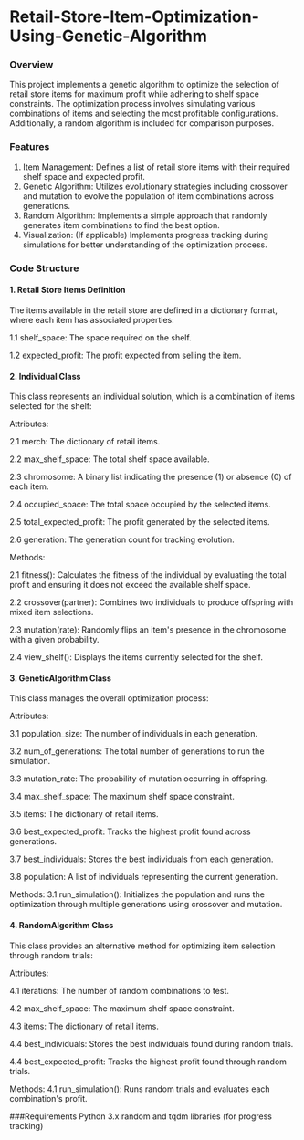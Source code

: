 # Retail-Store-Item-Optimization-Using-Genetic-Algorithm

### Overview
This project implements a genetic algorithm to optimize the selection of retail store items for maximum profit while adhering to shelf space constraints. The optimization process involves simulating various combinations of items and selecting the most profitable configurations. Additionally, a random algorithm is included for comparison purposes.

### Features

1. Item Management: Defines a list of retail store items with their required shelf space and expected profit.
2. Genetic Algorithm: Utilizes evolutionary strategies including crossover and mutation to evolve the population of item combinations across generations.
3. Random Algorithm: Implements a simple approach that randomly generates item combinations to find the best option.
4. Visualization: (If applicable) Implements progress tracking during simulations for better understanding of the optimization process.

### Code Structure

#### 1. Retail Store Items Definition
   
The items available in the retail store are defined in a dictionary format, where each item has associated properties:

1.1 shelf_space: The space required on the shelf.

1.2 expected_profit: The profit expected from selling the item.



#### 2. Individual Class
This class represents an individual solution, which is a combination of items selected for the shelf:

Attributes:

2.1 merch: The dictionary of retail items.

2.2 max_shelf_space: The total shelf space available.

2.3 chromosome: A binary list indicating the presence (1) or absence (0) of each item.

2.4 occupied_space: The total space occupied by the selected items.

2.5 total_expected_profit: The profit generated by the selected items.

2.6 generation: The generation count for tracking evolution.

Methods:

2.1 fitness(): Calculates the fitness of the individual by evaluating the total profit and ensuring it does not exceed the available shelf space.

2.2 crossover(partner): Combines two individuals to produce offspring with mixed item selections.

2.3 mutation(rate): Randomly flips an item's presence in the chromosome with a given probability.

2.4 view_shelf(): Displays the items currently selected for the shelf.




#### 3. GeneticAlgorithm Class
This class manages the overall optimization process:

Attributes:

3.1 population_size: The number of individuals in each generation.

3.2 num_of_generations: The total number of generations to run the simulation.

3.3 mutation_rate: The probability of mutation occurring in offspring.

3.4 max_shelf_space: The maximum shelf space constraint.

3.5 items: The dictionary of retail items.

3.6 best_expected_profit: Tracks the highest profit found across generations.

3.7 best_individuals: Stores the best individuals from each generation.

3.8 population: A list of individuals representing the current generation.

Methods:
3.1 run_simulation(): Initializes the population and runs the optimization through multiple generations using crossover and mutation.





#### 4. RandomAlgorithm Class
This class provides an alternative method for optimizing item selection through random trials:

Attributes:

4.1 iterations: The number of random combinations to test.

4.2 max_shelf_space: The maximum shelf space constraint.

4.3 items: The dictionary of retail items.

4.4 best_individuals: Stores the best individuals found during random trials.

4.4 best_expected_profit: Tracks the highest profit found through random trials.


Methods:
4.1 run_simulation(): Runs random trials and evaluates each combination's profit.


###Requirements
Python 3.x
random and tqdm libraries (for progress tracking)
